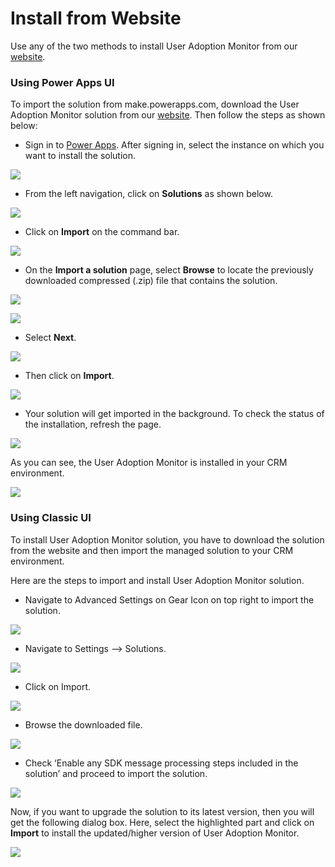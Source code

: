 # Install from Website

Use any of the two methods to install User Adoption Monitor from our [website](https://www.inogic.com/product/productivity-apps/user-adoption-monitor-in-dynamics-crm).

### Using Power Apps UI

To import the solution from make.powerapps.com, download the User Adoption Monitor solution from our [website](https://www.inogic.com/product/productivity-apps/user-adoption-monitor-in-dynamics-crm). Then follow the steps as shown below:

* Sign in to [Power Apps](https://make.powerapps.com/?utm\_source=padocs\&utm\_medium=linkinadoc\&utm\_campaign=referralsfromdoc). After signing in, select the instance on which you want to install the solution.

![](../../.gitbook/assets/u1.png)

* From the left navigation, click on **Solutions** as shown below.

![](../../.gitbook/assets/u2.png)

* Click on **Import** on the command bar.

![](<../../.gitbook/assets/u3 (1).png>)

* &#x20;On the **Import a solution** page, select **Browse** to locate the previously downloaded compressed (.zip) file that contains the solution.

![](../../.gitbook/assets/u4.png)

![](<../../.gitbook/assets/u5 (2).png>)

* Select **Next**.

![](../../.gitbook/assets/u6.png)

* Then click on **Import**.

![](../../.gitbook/assets/u7.png)

* Your solution will get imported in the background. To check the status of the installation, refresh the page.

![](../../.gitbook/assets/u8.png)

As you can see, the User Adoption Monitor is installed in your CRM environment.

![](../../.gitbook/assets/u9.png)

### Using Classic UI <a href="#using-classic-ui" id="using-classic-ui"></a>

To install User Adoption Monitor solution, you have to download the solution from the website and then import the managed solution to your CRM environment.

Here are the steps to import and install User Adoption Monitor solution.

* Navigate to Advanced Settings on Gear Icon on top right to import the solution.

![](<../../.gitbook/assets/11 (1).png>)

* Navigate to Settings --> Solutions.

![](<../../.gitbook/assets/12 (10).png>)

* Click on Import.

![](<../../.gitbook/assets/13 (4).png>)

* Browse the downloaded file.

![](../../.gitbook/assets/u5.png)

* Check ‘Enable any SDK message processing steps included in the solution’ and proceed to import the solution.

![](../../.gitbook/assets/15.png)

Now, if you want to upgrade the solution to its latest version, then you will get the following dialog box. Here, select the highlighted part and click on **Import** to install the updated/higher version of User Adoption Monitor.

![](../../.gitbook/assets/UpgradeAndOverwrite.jpg)

